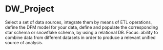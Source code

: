 # DW_Project
Select a set of data sources, integrate them by means of ETL operations, define the DFM model for your data, define and populate the corresponding star schema or snowflake schema, by using a relational DB.
Focus: ability to combine data from different datasets in order to produce a relevant unified source of analysis.
